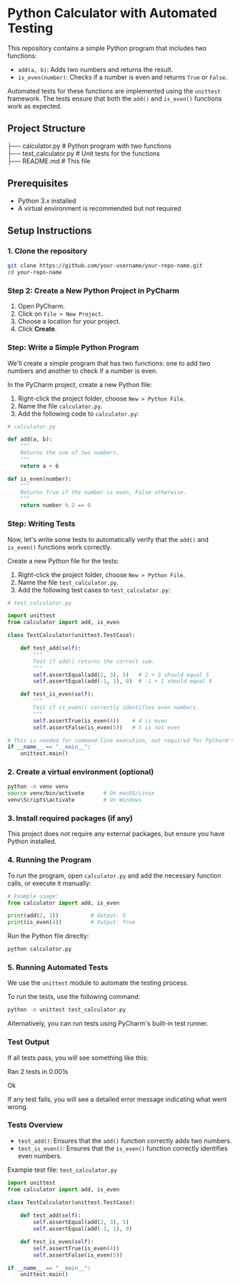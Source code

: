 
# Python Calculator with Automated Testing

This repository contains a simple Python program that includes two functions:
- `add(a, b)`: Adds two numbers and returns the result.
- `is_even(number)`: Checks if a number is even and returns `True` or `False`.

Automated tests for these functions are implemented using the `unittest` framework. The tests ensure that both the `add()` and `is_even()` functions work as expected.

## Project Structure

├── calculator.py   # Python program with two functions  
├── test_calculator.py   # Unit tests for the functions  
├── README.md   # This file

## Prerequisites

- Python 3.x installed
- A virtual environment is recommended but not required

## Setup Instructions

### 1. Clone the repository

```bash
git clone https://github.com/your-username/your-repo-name.git
cd your-repo-name
```
### Step 2: Create a New Python Project in PyCharm

1. Open PyCharm.
2. Click on `File > New Project`.
3. Choose a location for your project.
4. Click **Create**.

### Step: Write a Simple Python Program

We'll create a simple program that has two functions: one to add two numbers and another to check if a number is even.

In the PyCharm project, create a new Python file:

1. Right-click the project folder, choose `New > Python File`.
2. Name the file `calculator.py`.
3. Add the following code to `calculator.py`:

```python
# calculator.py

def add(a, b):
    """
    Returns the sum of two numbers.
    """
    return a + b

def is_even(number):
    """
    Returns True if the number is even, False otherwise.
    """
    return number % 2 == 0
```

### Step: Writing Tests

Now, let's write some tests to automatically verify that the `add()` and `is_even()` functions work correctly.

Create a new Python file for the tests:

1. Right-click the project folder, choose `New > Python File`.
2. Name the file `test_calculator.py`.
3. Add the following test cases to `test_calculator.py`:

```python
# test_calculator.py

import unittest
from calculator import add, is_even

class TestCalculator(unittest.TestCase):

    def test_add(self):
        """
        Test if add() returns the correct sum.
        """
        self.assertEqual(add(2, 3), 5)   # 2 + 3 should equal 5
        self.assertEqual(add(-1, 1), 0)  # -1 + 1 should equal 0

    def test_is_even(self):
        """
        Test if is_even() correctly identifies even numbers.
        """
        self.assertTrue(is_even(4))    # 4 is even
        self.assertFalse(is_even(5))   # 5 is not even

# This is needed for command-line execution, not required for PyCharm's inbuilt test runner.
if __name__ == "__main__":
    unittest.main()

```


### 2. Create a virtual environment (optional)

```bash
python -m venv venv
source venv/bin/activate      # On macOS/Linux
venv\Scripts\activate         # On Windows
```

### 3. Install required packages (if any)

This project does not require any external packages, but ensure you have Python installed.

### 4. Running the Program

To run the program, open `calculator.py` and add the necessary function calls, or execute it manually:

```python
# Example usage:
from calculator import add, is_even

print(add(2, 3))          # Output: 5
print(is_even(4))         # Output: True
```

Run the Python file directly:

```bash
python calculator.py
```

### 5. Running Automated Tests

We use the `unittest` module to automate the testing process.

To run the tests, use the following command:

```bash
python -m unittest test_calculator.py
```

Alternatively, you can run tests using PyCharm's built-in test runner.

### Test Output
If all tests pass, you will see something like this:

Ran 2 tests in 0.001s

Ok

If any test fails, you will see a detailed error message indicating what went wrong.

### Tests Overview

- `test_add()`: Ensures that the `add()` function correctly adds two numbers.
- `test_is_even()`: Ensures that the `is_even()` function correctly identifies even numbers.

Example test file: `test_calculator.py`

```python
import unittest
from calculator import add, is_even

class TestCalculator(unittest.TestCase):
    
    def test_add(self):
        self.assertEqual(add(2, 3), 5)
        self.assertEqual(add(-1, 1), 0)

    def test_is_even(self):
        self.assertTrue(is_even(4))
        self.assertFalse(is_even(5))

if __name__ == "__main__":
    unittest.main()
```
